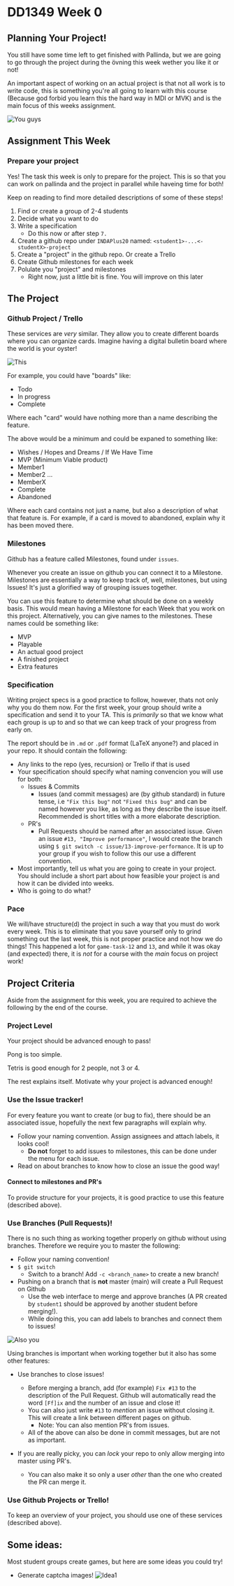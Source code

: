 # DD1349 Week 0
## Planning Your Project!
You still have some time left to get finished with Pallinda, but we are going to go through the project during the övning this week wether you like it or not!  

An important aspect of working on an actual project is that not all work is to write code, this is something you're all going to learn with this course (Because god forbid you learn this the hard way in MDI or MVK) and is the main focus of this weeks assignment.

![You guys](https://media.discordapp.net/attachments/683743508888420383/824768069137596436/FB_IMG_1614381517077.jpg)


## Assignment This Week
### Prepare your project
Yes! The task this week is only to prepare for the project. This is so that you can work on pallinda and the project in parallel while haveing time for both!

Keep on reading to find more detailed descriptions of some of these steps!

1. Find or create a group of 2-4 students
2. Decide what you want to do 
3. Write a specification
   * Do this now or after step `7.`
4. Create a github repo under `INDAPlus20` named: `<student1>-...<-studentX>-project`
5. Create a "project" in the github repo. Or create a Trello
6. Create Github milestones for each week
7. Polulate you "project" and milestones
   * Right now, just a little bit is fine. You will improve on this later


## The Project
### Github Project / Trello
These services are _very_ similar. They allow you to create different boards where you can organize cards. Imagine having a digital bulletin board where the world is your oyster!

![This](https://i.pinimg.com/originals/59/78/05/597805a79c234f3be72ef16594b350fc.jpg)

For example, you could have "boards" like:
   * Todo
   * In progress
   * Complete

Where each "card" would have nothing more than a name describing the feature.

The above would be a minimum and could be expaned to something like:

  * Wishes / Hopes and Dreams / If We Have Time
  * MVP (Minimum Viable product)
  * Member1
  * Member2
  ...
  * MemberX
  * Complete
  * Abandoned

Where each card contains not just a name, but also a description of what that feature is. For example, if a card is moved to abandoned, explain why it has been moved there.

### Milestones
Github has a feature called Milestones, found under `issues`. 

Whenever you create an issue on github you can connect it to a Milestone. Milestones are essentially a way to keep track of, well, milestones, but using Issues! It's just a glorified way of grouping issues together.

You can use this feature to determine what should be done on a weekly basis. This would mean having a Milestone for each Week that you work on this project. Alternatively, you can give names to the milestones. These names could be something like:

* MVP
* Playable
* An actual good project
* A finished project
* Extra features

### Specification
Writing project specs is a good practice to follow, however, thats not only why you do them now. For the first week, your group should write a specification and send it to your TA. This is _primarily_ so that we know what each group is up to and so that we can keep track of your progress from early on. 

The report should be in `.md` or `.pdf` format (LaTeX anyone?) and placed in your repo. It should contain the following:

* Any links to the repo (yes, recursion) or Trello if that is used
* Your specification should specify what naming convencion you will use for both:
    * Issues & Commits
      * Issues (and commit messages) are (by github standard) in future tense, i.e `"Fix this bug"` not `"Fixed this bug"` and can be named however you like, as long as they describe the issue itself. Recommended is short titles with a more elaborate description.
    * PR's
      * Pull Requests should be named after an associated issue. Given an issue `#13, "Improve performance"`, I would create the branch using `$ git switch -c issue/13-improve-performance`. It is up to your group if you wish to follow this our use a different convention.
* Most importantly, tell us what you are going to create in your project. You should include a short part about how feasible your project is and how it can be divided into weeks.
* Who is going to do what?

### Pace
We will/have structure(d) the project in such a way that you must do work every week. This is to eliminate that you save yourself only to grind something out the last week, this is not proper practice and not how we do things! This happened a lot for `game-task-12` and `13`, and while it was okay (and expected) there, it is _not_ for a course with the _main_ focus on project work!


## Project Criteria
Aside from the assignment for this week, you are required to achieve the following by the end of the course.

### Project Level
Your project should be advanced enough to pass!

Pong is too simple.

Tetris is good enough for 2 people, not 3 or 4.

The rest explains itself. Motivate why your project is advanced enough!

### Use the Issue tracker!
For every feature you want to create (or bug to fix), there should be an associated issue, hopefully the next few paragraphs will explain why.

  * Follow your naming convention. Assign assignees and attach labels, it looks cool! 
    * **Do not** forget to add issues to milestones, this can be done under the menu for each issue. 
  * Read on about branches to know how to close an issue the good way!

#### Connect to milestones and PR's
To provide structure for your projects, it is good practice to use this feature (described above).

### Use Branches (Pull Requests)!
There is no such thing as working together properly on github without using branches. Therefore we require you to master the following:

* Follow your naming convention!
* `$ git switch`
  * Switch to a branch! Add `-c <branch_name>` to create a new branch!
* Pushing on a branch that is **not** master (main) will create a Pull Request on Github
  * Use the web interface to merge and approve branches (A PR created by `student1` should be approved by another student before merging!).
  * While doing this, you can add labels to branches and connect them to issues!

![Also you](https://media.discordapp.net/attachments/683743508888420383/824771151699247154/FB_IMG_1616176133946.jpg?width=810&height=801)

Using branches is important when working together but it also has some other features:
* Use branches to close issues!
  * Before merging a branch, add (for example) `Fix #13` to the description of the Pull Request. Github will automatically read the word `[Ff]ix` and the number of an issue and close it!
  * You can also just write `#13` to _mention_ an issue without closing it. This will create a link between different pages on github.
    * Note: You can also mention PR's from issues.
  * All of the above can also be done in commit messages, but are not as important.

* If you are really picky, you can _lock_ your repo to only allow merging into master using PR's.
  * You can also make it so only a user _other_ than the one who created the PR can merge it.

### Use Github Projects or Trello!
To keep an overview of your project, you should use one of these services (described above).

## Some ideas:
Most student groups create games, but here are some ideas you could try!

* Generate captcha images!
![Idea1](https://media.discordapp.net/attachments/683743508888420383/824769079554342972/FB_IMG_1613350138811.jpg)
